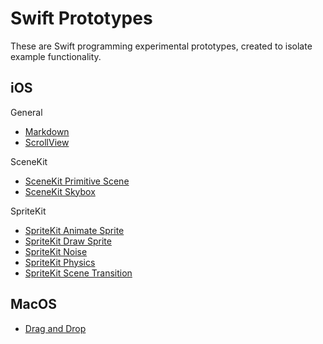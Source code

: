 # Swift Prototypes

These are Swift programming experimental prototypes, created to isolate example functionality.   

## iOS

General

- [Markdown](MarkdownView)
- [ScrollView](ScrollView)

SceneKit
- [SceneKit Primitive Scene](SceneKitPrimitiveScene)
- [SceneKit Skybox](SceneKitSkybox)

SpriteKit
- [SpriteKit Animate Sprite](SpriteKitAnimateSprite)
- [SpriteKit Draw Sprite](SpriteKitDrawSprite)
- [SpriteKit Noise](SpriteKitNoise)
- [SpriteKit Physics](SpriteKitPhysics)
- [SpriteKit Scene Transition](SpriteKitSceneTransition)

## MacOS

- [Drag and Drop](DragAndDrop/README.md)
